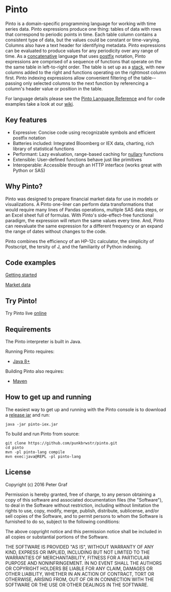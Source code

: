 # Pinto

Pinto is a domain-specific programming language for working with time series data. Pinto expressions produce one thing: tables of data with rows that correspond to periodic points in time.  Each table column contains a consistent type of data, but the values could be constant or time-varying.  Columns also have a text header for identifying metadata.  Pinto expressions can be evaluated to produce values for any periodicity over any range of time.  As a [concatenative](https://en.wikipedia.org/wiki/Concatenative_programming_language) language that uses [postfix](https://en.wikipedia.org/wiki/Reverse_Polish_notation) notation, Pinto expressions are comprised of a sequence of functions that operate on the the same table in left-to-right order.  The table is set up as a [stack](https://en.wikipedia.org/wiki/Stack_(abstract_data_type)), with new columns added to the right and functions operating on the rightmost column first.  Pinto indexing expressions allow convenient filtering of the table--passing only selected columns to the next function by referencing a column's header value or position in the table.   

For language details please see the [Pinto Language Reference](./pinto_reference.md) and for code examples take a look at our [wiki](https://github.com/punkbrwstr/pinto/wiki).

## Key features

 - Expressive: Concise code using recognizable symbols and efficient postfix notation
 - Batteries included: Integrated Bloomberg or IEX data, charting, rich library of statistical functions
 - Performant: Lazy evaluation, range-based caching for [nullary](https://en.wikipedia.org/wiki/Arity) functions 
 - Extensible: User-defined functions behave just like primitives
 - Interoperable: Accessible through an HTTP interface (works great with Python or SAS)

## Why Pinto?

Pinto was designed to prepare financial market data for use in models or visualizations.  A Pinto one-liner can perform data transformations that would require many lines of Pandas operations, multiple SAS data steps, or an Excel sheet full of formulas.  With Pinto's side-effect-free functional paradigm, the expression will return the same values every time.  And, Pinto can reevaluate the same expression for a different frequency or an expand the range of dates without changes to the code.  

Pinto combines the efficiency of an HP-12c calculator, the simplicity of Postscript, the tersity of J, and the familiarity of Python indexing.   

## Code examples

[Getting started](https://github.com/punkbrwstr/pinto/wiki/Getting-started)

[Market data](https://github.com/punkbrwstr/pinto/wiki/Market-data)

## Try Pinto!
Try Pinto live [online](http://pinto.tech/)

## Requirements

The Pinto interpreter is built in Java. 

Running Pinto requires:

 - [Java 8+](http://www.oracle.com/technetwork/java/javase/downloads/index.html)
 
Building Pinto also requires:

 - [Maven](https://maven.apache.org/download.cgi)


## How to get up and running

The easiest way to get up and running with the Pinto console is to download a [release jar](https://github.com/punkbrwstr/pinto/releases) and run:

```
java -jar pinto-iex.jar
```

To build and run Pinto from source:
```
git clone https://github.com/punkbrwstr/pinto.git
cd pinto
mvn -pl pinto-lang compile
mvn exec:java@REPL -pl pinto-lang
```

## License

Copyright (c) 2016 Peter Graf

Permission is hereby granted, free of charge, to any person
obtaining a copy of this software and associated documentation
files (the "Software"), to deal in the Software without
restriction, including without limitation the rights to use,
copy, modify, merge, publish, distribute, sublicense, and/or sell
copies of the Software, and to permit persons to whom the
Software is furnished to do so, subject to the following
conditions:

The above copyright notice and this permission notice shall be
included in all copies or substantial portions of the Software.

THE SOFTWARE IS PROVIDED "AS IS", WITHOUT WARRANTY OF ANY KIND,
EXPRESS OR IMPLIED, INCLUDING BUT NOT LIMITED TO THE WARRANTIES
OF MERCHANTABILITY, FITNESS FOR A PARTICULAR PURPOSE AND
NONINFRINGEMENT. IN NO EVENT SHALL THE AUTHORS OR COPYRIGHT
HOLDERS BE LIABLE FOR ANY CLAIM, DAMAGES OR OTHER LIABILITY,
WHETHER IN AN ACTION OF CONTRACT, TORT OR OTHERWISE, ARISING
FROM, OUT OF OR IN CONNECTION WITH THE SOFTWARE OR THE USE OR
OTHER DEALINGS IN THE SOFTWARE.
